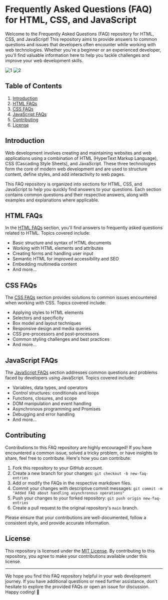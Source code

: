# Frequently Asked Questions (FAQ) for HTML, CSS, and JavaScript

Welcome to the Frequently Asked Questions (FAQ) repository for HTML, CSS, and JavaScript! This repository aims to provide answers to common questions and issues that developers often encounter while working with web technologies. Whether you're a beginner or an experienced developer, you'll find valuable information here to help you tackle challenges and improve your web development skills.

![1](https://github.com/abdul-1432/FAQ/assets/124916666/2fb43846-7032-4c03-8145-0228db38a46c)
![2](https://github.com/abdul-1432/FAQ/assets/124916666/d9d0900e-57ce-40ec-ad77-5ea9cde4c281)


## Table of Contents

1. [Introduction](#introduction)
2. [HTML FAQs](#html-faqs)
3. [CSS FAQs](#css-faqs)
4. [JavaScript FAQs](#javascript-faqs)
5. [Contributing](#contributing)
6. [License](#license)

## Introduction

Web development involves creating and maintaining websites and web applications using a combination of HTML (HyperText Markup Language), CSS (Cascading Style Sheets), and JavaScript. These three technologies form the core of modern web development and are used to structure content, define styles, and add interactivity to web pages.

This FAQ repository is organized into sections for HTML, CSS, and JavaScript to help you quickly find answers to your questions. Each section contains common questions and their respective answers, along with examples and explanations where applicable.

## HTML FAQs

In the [HTML FAQs](html-faqs.md) section, you'll find answers to frequently asked questions related to HTML. Topics covered include:

- Basic structure and syntax of HTML documents
- Working with HTML elements and attributes
- Creating forms and handling user input
- Semantic HTML for improved accessibility and SEO
- Embedding multimedia content
- And more...

## CSS FAQs

The [CSS FAQs](css-faqs.md) section provides solutions to common issues encountered when working with CSS. Topics covered include:

- Applying styles to HTML elements
- Selectors and specificity
- Box model and layout techniques
- Responsive design and media queries
- CSS pre-processors and post-processors
- Common styling challenges and best practices
- And more...

## JavaScript FAQs

The [JavaScript FAQs](javascript-faqs.md) section addresses common questions and problems faced by developers using JavaScript. Topics covered include:

- Variables, data types, and operators
- Control structures: conditionals and loops
- Functions, closures, and scope
- DOM manipulation and event handling
- Asynchronous programming and Promises
- Debugging and error handling
- And more...

## Contributing

Contributions to this FAQ repository are highly encouraged! If you have encountered a common issue, solved a tricky problem, or have insights to share, feel free to contribute. Here's how you can contribute:

1. Fork this repository to your GitHub account.
2. Create a new branch for your changes: `git checkout -b new-faq-entries`
3. Add or modify the FAQs in the respective markdown files.
4. Commit your changes with descriptive commit messages: `git commit -m "Added FAQ about handling asynchronous operations"`
5. Push your changes to your forked repository: `git push origin new-faq-entries`
6. Create a pull request to the original repository's `main` branch.

Please ensure that your contributions are well-documented, follow a consistent style, and provide accurate information.

## License

This repository is licensed under the [MIT License](LICENSE). By contributing to this repository, you agree to make your contributions available under this license.

---

We hope you find this FAQ repository helpful in your web development journey. If you have additional questions or need further assistance, don't hesitate to explore the provided FAQs or open an issue for discussion. Happy coding! 🚀
